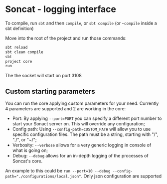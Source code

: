 # Soncat - logging interface

To compile, run `sbt` and then `compile`, or `sbt compile` (or `~compile` inside a sbt definition)

Move into the root of the project and run those commands:
```bash
sbt reload
sbt clean compile
sbt
project core
run
```

The the socket will start on port 3108

## Custom starting parameters

You can run the core applying custom parameters for your need. Currently 4 parameters are supported and 2 are working in the core:
- Port: By applying `--port=PORT` you can specify a different port number to start your Sonact server on. This will override any configuration;
- Config path: Using `--config-path=CUSTOM_PATH` will allow you to use specific configuration files. The path must be a string, starting with "/", "./", or "~/";
- Verbosity: `--verbose` allows for a very generic logging in console of what is going on;
- Debug: `--debug` allows for an in-depth logging of the processes of Soncat's core.

An example to this could be `run --port=10 --debug --config-path="./configurations/local.json"`. Only json configuration are supported